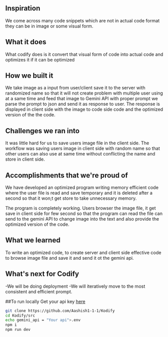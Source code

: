 ## Inspiration
We come across many code snippets which are not in actual code format they can be in image or some visual form. 

## What it does
What codify does is it convert that visual form of code into actual code and optimizes it if it can be optimized

## How we built it
We take image as a input from user/client save it to the server with randomized name so that it will not create problem with multiple user using at a same time and feed that image to Gemini API with proper prompt we parse the prompt to json  and send it as response to user. The response is displayed in client side with the image to code side code and the optimized version of the the code.

## Challenges we ran into

It was little hard for us to save users image file in the client side. The workflow was saving users image in client side with random name so that other users can also use at same time without conflicting the name and store in client side.

## Accomplishments that we're proud of

We have developed an optimized program writing memory efficient code where the user file is read and save temporary and it is deleted after a second so that it won;t get store to take unnecessary memory.

The program is completely working. Users browser the image file, it get save in client side for few second so that the program can read the file can send to the gemini API to change image into the text and also provide the optimized version of the code.


## What we learned

To write an optimized code, to create server  and client side effective code to browse image file and save it and send it ot the gemini api.

## What's next for Codify

-We will be doing deployment 
-We will iteratively move to the most consistent and efficient prompt.

##To run locally 
Get your api key [here](https://aistudio.google.com/app/apikey)
```bash 
git clone https://github.com/Aashish1-1-1/Kodify
cd Kodify/src
echo gemini_api = "Your api">.env
npm i
npm run dev
```


